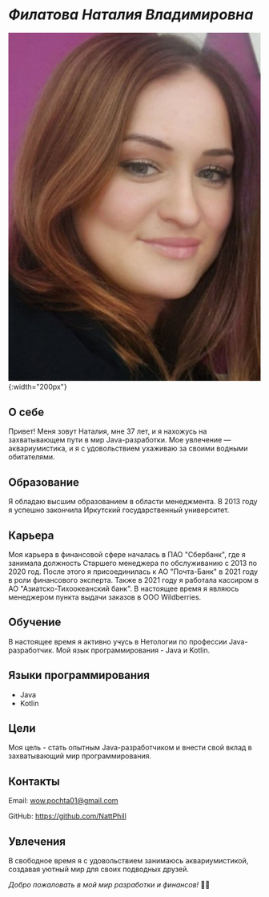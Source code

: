 # _Филатова Наталия Владимировна_
![фото](https://github.com/NattPhill/Portfolio/blob/main/images/Gallery_1700216911349.jpg?raw=true){:width="200px"}
## О себе
Привет! Меня зовут Наталия, мне 37 лет, и я нахожусь на захватывающем пути в мир Java-разработки. Мое увлечение — аквариумистика, и я с удовольствием ухаживаю за своими водными обитателями.

## Образование
Я обладаю высшим образованием в области менеджмента. В 2013 году я успешно закончила Иркутский государственный университет.

## Карьера
Моя карьера в финансовой сфере началась в ПАО "Сбербанк", где я занимала должность Старшего менеджера по обслуживанию с 2013 по 2020 год. После этого я присоединилась к АО "Почта-Банк" в 2021 году в роли финансового эксперта. Также в 2021 году я работала кассиром в АО "Азиатско-Тихоокеанский банк". В настоящее время я являюсь менеджером пункта выдачи заказов в ООО Wildberries.

## Обучение
В настоящее время я активно учусь в Нетологии по профессии Java-разработчик. Мой язык программирования - Java и Kotlin.

## Языки программирования
- Java
- Kotlin

## Цели
Моя цель - стать опытным Java-разработчиком и внести свой вклад в захватывающий мир программирования.

## Контакты
Email: wow.pochta01@gmail.com

GitHub: https://github.com/NattPhill

## Увлечения
В свободное время я с удовольствием занимаюсь аквариумистикой, создавая уютный мир для своих подводных друзей.

_Добро пожаловать в мой мир разработки и финансов!_ 🚀✨